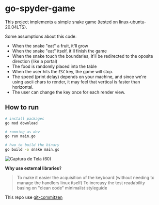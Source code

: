# go-spyder-game

This project implements a simple snake game (tested on linux-ubuntu-20.04LTS).

Some assumptions about this code:
- When the snake "eat" a fruit, it'll grow
- When the snake "eat" itself, it'll finish the game
- When the snake touch the boundaries, it'll be redirected to the oposite direction (like a portal)
- The food is randomly placed into the table
- When the user hits the `ESC` key, the game will stop.
- The speed (print delay) depends on your machine, and since we're using ascii chars to render, it may feel that vertical is faster than horizontal.
- The user can change the key once for each render view.

## How to run

```bash
# install packages
go mod download

# running as dev
go run main.go

# hwo to build the binary
go build -o snake main.go
```

![Captura de Tela (60)](https://github.com/ppcamp/go-snake-game/assets/38117637/ef2c79d1-6946-42c4-b84e-f7e64ef8d3eb)



**Why use external libraries?**

> To make it easier the acquisition of the keyboard (without needing to manage the handlers linux itself)
> To increasy the test readability basing on "clean code" minimalist styleguide


This repo use [git-commitzen](https://github.com/commitizen/cz-cli)
